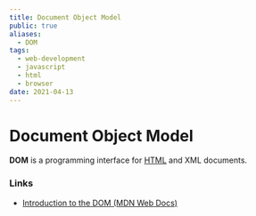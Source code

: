 ```yaml
---
title: Document Object Model
public: true
aliases:
  - DOM
tags:
  - web-development
  - javascript
  - html
  - browser
date: 2021-04-13
---
```


# Document Object Model

**DOM** is a programming interface for [HTML](HTML.md) and XML documents.

### Links

* [Introduction to the DOM (MDN Web Docs)](https://developer.mozilla.org/en-US/docs/Web/API/Document_Object_Model/Introduction)
